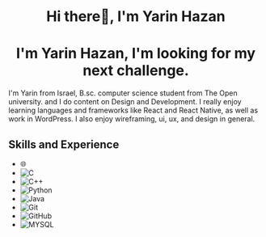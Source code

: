<h1 align="center">Hi there👋, I'm Yarin Hazan</h1>
<h1 align="center">I'm Yarin Hazan, I'm looking for my next challenge.</h1>

I'm Yarin from Israel, B.sc. computer science student from The Open university. and I do content on Design and Development. I really enjoy learning languages and frameworks like React and React Native, as well as work in WordPress. I also enjoy wireframing, ui, ux, and design in general. 

## Skills and Experience

 * 🌐 &nbsp;
 * ![C](https://img.shields.io/badge/-C-333333?style=flat&logo=C)
 * ![C++]( https://img.shields.io/badge/-C++-333333?style=flat&logo=C++)
 * ![Python](https://img.shields.io/badge/-python-333333?style=flat&logo=Python)
 * ![Java](https://img.shields.io/badge/-java-333333?style=flat&logo=java)
 * ![Git](https://img.shields.io/badge/-Git-333333?style=flat&logo=git)
 * ![GitHub](https://img.shields.io/badge/-GitHub-333333?style=flat&logo=github)
 *  ![MYSQL](https://img.shields.io/badge/-mysql-333333?style=flat&logo=mysql)
